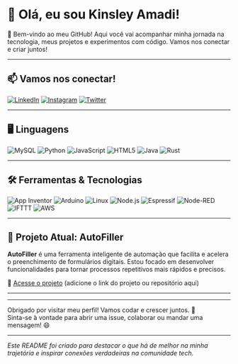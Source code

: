# 👋 Olá, eu sou Kinsley Amadi!

🚀 Bem-vindo ao meu GitHub! Aqui você vai acompanhar minha jornada na tecnologia, meus projetos e experimentos com código. Vamos nos conectar e criar juntos!

---

## 📫 Vamos nos conectar!

[![LinkedIn](https://img.shields.io/badge/LinkedIn-blue?logo=linkedin&logoColor=white)](https://www.linkedin.com/in/seu-linkedin)
[![Instagram](https://img.shields.io/badge/Instagram-purple?logo=instagram&logoColor=white)](https://instagram.com/seu-instagram)
[![Twitter](https://img.shields.io/badge/Twitter-lightblue?logo=twitter&logoColor=white)](https://twitter.com/seu-twitter)

---

## 🖥️ Linguagens

![MySQL](https://img.shields.io/badge/-SQL-4479A1?style=for-the-badge&logo=mysql&logoColor=white)
![Python](https://img.shields.io/badge/Python-3776AB?style=for-the-badge&logo=python&logoColor=white)
![JavaScript](https://img.shields.io/badge/JavaScript-F7DF1E?style=for-the-badge&logo=javascript&logoColor=black) 
![HTML5](https://img.shields.io/badge/HTML5-E34F26?style=for-the-badge&logo=html5&logoColor=white)
![Java](https://img.shields.io/badge/Java-ED8B00?style=for-the-badge&logo=openjdk&logoColor=white)
![Rust](https://img.shields.io/badge/Rust-000000?style=for-the-badge&logo=rust&logoColor=white)

---

## 🛠️ Ferramentas & Tecnologias

![App Inventor](https://img.shields.io/badge/App%20Inventor-2BAD5B?style=for-the-badge&logo=appinventor&logoColor=white) 
![Arduino](https://img.shields.io/badge/Arduino-00979D?style=for-the-badge&logo=arduino&logoColor=white)
![Linux](https://img.shields.io/badge/Linux-FCC624?style=for-the-badge&logo=linux&logoColor=black)
![Node.js](https://img.shields.io/badge/Node.js-339933?style=for-the-badge&logo=node.js&logoColor=white)
![Espressif](https://img.shields.io/badge/Espressif-FF6600?style=for-the-badge&logo=espressif&logoColor=white)
![Node-RED](https://img.shields.io/badge/Node--RED-2C3E50?style=for-the-badge&logo=node-red&logoColor=white)
![IFTTT](https://img.shields.io/badge/IFTTT-000000?style=for-the-badge&logo=ifttt&logoColor=white)
![AWS](https://img.shields.io/badge/AWS-232F3E?style=for-the-badge&logo=amazon-aws&logoColor=white)



---

## 🚧 Projeto Atual: **AutoFiller**

**AutoFiller** é uma ferramenta inteligente de automação que facilita e acelera o preenchimento de formulários digitais. Estou focado em desenvolver funcionalidades para tornar processos repetitivos mais rápidos e precisos.

🔗 [Acesse o projeto](#) (adicione o link do projeto ou repositório aqui)

---



---

Obrigado por visitar meu perfil! Vamos codar e crescer juntos. 🚀  
Sinta-se à vontade para abrir uma issue, colaborar ou mandar uma mensagem! 😄

---

*Este README foi criado para destacar o que há de melhor na minha trajetória e inspirar conexões verdadeiras na comunidade tech.* 
